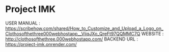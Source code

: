 ﻿# Project IMK
USER MANUAL : https://scribehow.com/shared/How_to_Customize_and_Upload_a_Logo_on_Clothosofthethree000webhostapp__ViiqJXo_QreFt97QQMMC7Q
WEBSITE     : http://clothosofthethree.000webhostapp.com/
BACKEND URL : https://project-imk.onrender.com/

